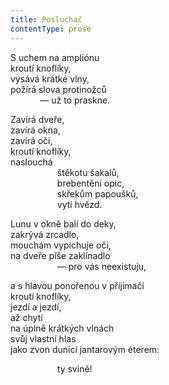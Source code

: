 ```yaml
---
title: Posluchač
contentType: prose
---
```


S uchem na ampliónu  
kroutí knoflíky,  
vysává krátké vlny,  
požírá slova protinožců  
            — už to praskne.

Zavírá dveře,  
zavírá okna,  
zavírá oči,  
kroutí knoflíky,  
naslouchá  
                   štěkotu šakalů,  
                   brebentění opic,  
                   skřekům papoušků,  
                   vytí hvězd.

Lunu v okně balí do deky,  
zakrývá zrcadlo,  
mouchám vypichuje oči,  
na dveře píše zaklínadlo  
                   — pro vás neexistuju,

a s hlavou ponořenou v přijímači  
kroutí knoflíky,  
jezdí a jezdí,  
až chytí  
na úplně krátkých vlnách  
svůj vlastní hlas  
jako zvon dunící jantarovým éterem:

                   ty svině!
